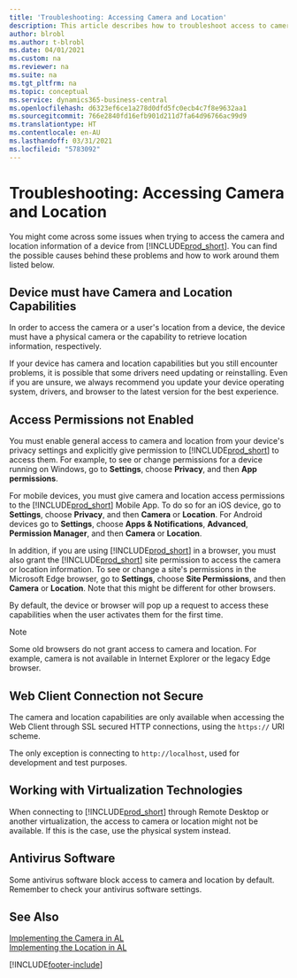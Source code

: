 ```yaml
---
title: 'Troubleshooting: Accessing Camera and Location'
description: This article describes how to troubleshoot access to camera and location information in Business Central.
author: blrobl
ms.author: t-blrobl
ms.date: 04/01/2021
ms.custom: na
ms.reviewer: na
ms.suite: na
ms.tgt_pltfrm: na
ms.topic: conceptual
ms.service: dynamics365-business-central
ms.openlocfilehash: d6323ef6ce1a278d0dfd5fc0ecb4c7f8e9632aa1
ms.sourcegitcommit: 766e2840fd16efb901d211d7fa64d96766ac99d9
ms.translationtype: HT
ms.contentlocale: en-AU
ms.lasthandoff: 03/31/2021
ms.locfileid: "5783092"
---
```

# <a name="troubleshooting-accessing-camera-and-location"></a>Troubleshooting: Accessing Camera and Location

You might come across some issues when trying to access the camera and location information of a device from [!INCLUDE[prod_short](includes/prod_short.md)]. You can find the possible causes behind these problems and how to work around them listed below.

## <a name="device-must-have-camera-and-location-capabilities"></a>Device must have Camera and Location Capabilities

In order to access the camera or a user's location from a device, the device must have a physical camera or the capability to retrieve location information, respectively.

If your device has camera and location capabilities but you still encounter problems, it is possible that some drivers need updating or reinstalling. Even if you are unsure, we always recommend you update your device operating system, drivers, and browser to the latest version for the best experience.

## <a name="access-permissions-not-enabled"></a>Access Permissions not Enabled

You must enable general access to camera and location from your device's privacy settings and explicitly give permission to  [!INCLUDE[prod_short](includes/prod_short.md)] to access them. For example, to see or change permissions for a device running on Windows, go to **Settings**, choose **Privacy**, and then **App permissions**. 

For mobile devices, you must give camera and location access permissions to the [!INCLUDE[prod_short](includes/prod_short.md)] Mobile App. To do so for an iOS device, go to **Settings**, choose **Privacy**, and then **Camera** or **Location**. For Android devices go to **Settings**, choose **Apps & Notifications**, **Advanced**, **Permission Manager**, and then **Camera** or **Location**.

In addition, if you are using [!INCLUDE[prod_short](includes/prod_short.md)] in a browser, you must also grant the [!INCLUDE[prod_short](includes/prod_short.md)] site permission to access the camera or location information. To see or change a site's permissions in the Microsoft Edge browser, go to **Settings**, choose **Site Permissions**, and then **Camera** or **Location**. Note that this might be different for other browsers.

By default, the device or browser will pop up a request to access these capabilities when the user activates them for the first time.

> [!NOTE]  
> Some old browsers do not grant access to camera and location. For example, camera is not available in Internet Explorer or the legacy Edge browser.

## <a name="web-client-connection-not-secure"></a>Web Client Connection not Secure

The camera and location capabilities are only available when accessing the Web Client through SSL secured HTTP connections, using the `https://` URI scheme. 

The only exception is connecting to `http://localhost`, used for development and test purposes.


## <a name="working-with-virtualization-technologies"></a>Working with Virtualization Technologies

When connecting to [!INCLUDE[prod_short](includes/prod_short.md)] through Remote Desktop or another virtualization, the access to camera or location might not be available. If this is the case, use the physical system instead.

## <a name="antivirus-software"></a>Antivirus Software
Some antivirus software block access to camera and location by default. Remember to check your antivirus software settings.

## <a name="see-also"></a>See Also
[Implementing the Camera in AL](/dynamics365/business-central/dev-itpro/developer/devenv-implement-camera-al)  
[Implementing the Location in AL](/dynamics365/business-central/dev-itpro/developer/devenv-implement-location-al)


[!INCLUDE[footer-include](includes/footer-banner.md)]